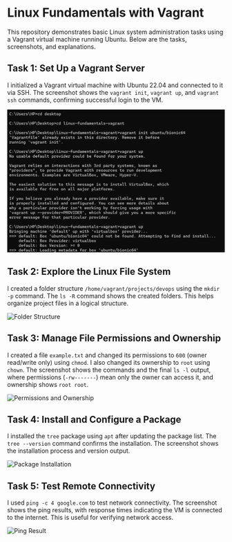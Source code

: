 # Linux Fundamentals with Vagrant

This repository demonstrates basic Linux system administration tasks using a Vagrant virtual machine running Ubuntu. Below are the tasks, screenshots, and explanations.

## Task 1: Set Up a Vagrant Server
I initialized a Vagrant virtual machine with Ubuntu 22.04 and connected to it via SSH. The screenshot shows the `vagrant init`, `vagrant up`, and `vagrant ssh` commands, confirming successful login to the VM.

![Vagrant Initialization and Login](images/screenshot1_vagrant_init.png)

## Task 2: Explore the Linux File System
I created a folder structure `/home/vagrant/projects/devops` using the `mkdir -p` command. The `ls -R` command shows the created folders. This helps organize project files in a logical structure.

![Folder Structure](screenshot2_folder_structure.png)

## Task 3: Manage File Permissions and Ownership
I created a file `example.txt` and changed its permissions to `600` (owner read/write only) using `chmod`. I also changed its ownership to `root` using `chown`. The screenshot shows the commands and the final `ls -l` output, where permissions (`-rw-------`) mean only the owner can access it, and ownership shows `root root`.

![Permissions and Ownership](screenshot3_permissions.png)

## Task 4: Install and Configure a Package
I installed the `tree` package using `apt` after updating the package list. The `tree --version` command confirms the installation. The screenshot shows the installation process and version output.

![Package Installation](screenshot4_package_install.png)

## Task 5: Test Remote Connectivity
I used `ping -c 4 google.com` to test network connectivity. The screenshot shows the ping results, with response times indicating the VM is connected to the internet. This is useful for verifying network access.

![Ping Result](screenshot5_ping.png)